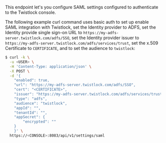 This endpoint let's you configure SAML settings configured to authenticate to the Twistlock console.

The following example curl command uses basic auth to set up enable SAML integration with Twistlock, set the Identity provider to ADFS, set the Identity provide single sign-on URL to `https://my-adfs-server.twistlock.com/adfs/SSO`, set the Identity provider issuer to `https://my-adfs-server.twistlock.com/adfs/services/trust`, set the x.509 Certificate to `CERTIFICATE`, and to set the audience to `twistlock`:

```bash
$ curl -k \
  -u <USER> \
  -H 'Content-Type: application/json' \
  -X POST \
  -d '{
    "enabled": true,
    "url": "https://my-adfs-server.twistlock.com/adfs/SSO",
    "cert": "<CERTIFICATE>",
    "issuer": "https://my-adfs-server.twistlock.com/adfs/services/trust",
    "type": "adfs",
    "audience": "twistlock",
    "appId": "",
    "tenantId": "",
    "appSecret": {
        "encrypted": ""
    }
    }' \
  https://<CONSOLE>:8083/api/v1/settings/saml
```
